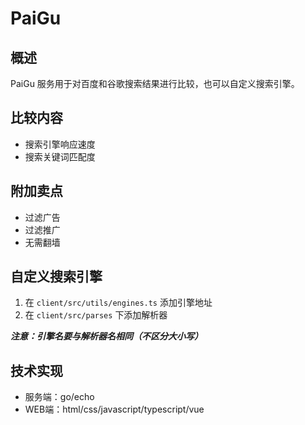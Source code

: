 # PaiGu

## 概述

PaiGu 服务用于对百度和谷歌搜索结果进行比较，也可以自定义搜索引擎。

## 比较内容

+ 搜索引擎响应速度
+ 搜索关键词匹配度

## 附加卖点

+ 过滤广告
+ 过滤推广
+ 无需翻墙

## 自定义搜索引擎

1. 在 `client/src/utils/engines.ts` 添加引擎地址
2. 在 `client/src/parses` 下添加解析器

***注意：引擎名要与解析器名相同（不区分大小写）***

## 技术实现

+ 服务端：go/echo
+ WEB端：html/css/javascript/typescript/vue
